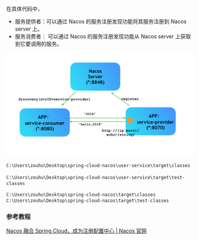









在具体代码中，

- 服务提供者：可以通过 Nacos 的服务注册发现功能将其服务注册到 Nacos server 上。
- 服务消费者： 可以通过 Nacos 的服务注册发现功能从 Nacos server 上获取到它要调用的服务。







![echo service](images/1542119181336-b6dc0fc1-ed46-43a7-9e5f-68c9ca344d60.png)

```
C:\Users\zouhu\Desktop\spring-cloud-nacos\user-service\target\classes

C:\Users\zouhu\Desktop\spring-cloud-nacos\user-service\target\test-classes
```



```
C:\Users\zouhu\Desktop\spring-cloud-nacos\target\classes
C:\Users\zouhu\Desktop\spring-cloud-nacos\target\test-classes
```





### 参考教程

[Nacos 融合 Spring Cloud，成为注册配置中心 | Nacos 官网](https://nacos.io/docs/latest/ecology/use-nacos-with-spring-cloud/)